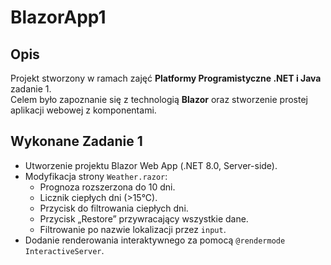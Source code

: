 # BlazorApp1
## Opis
Projekt stworzony w ramach zajęć **Platformy Programistyczne .NET i Java** zadanie 1.  
Celem było zapoznanie się z technologią **Blazor** oraz stworzenie prostej aplikacji webowej z komponentami.

## Wykonane Zadanie 1
- Utworzenie projektu Blazor Web App (.NET 8.0, Server-side).
- Modyfikacja strony `Weather.razor`:
  - Prognoza rozszerzona do 10 dni.
  - Licznik ciepłych dni (>15°C).
  - Przycisk do filtrowania ciepłych dni.
  - Przycisk „Restore” przywracający wszystkie dane.
  - Filtrowanie po nazwie lokalizacji przez `input`.
- Dodanie renderowania interaktywnego za pomocą `@rendermode InteractiveServer`.
